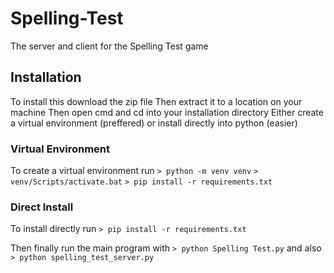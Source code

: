 # Spelling-Test
 The server and client for the Spelling Test game

## Installation
 To install this download the zip file
 Then extract it to a location on your machine
 Then open cmd and cd into your installation directory
 Either create a virtual environment (preffered) or install directly into python (easier)
  ### Virtual Environment
   To create a virtual environment run
   ```> python -m venv venv```
   ```> venv/Scripts/activate.bat```
   ```> pip install -r requirements.txt```
   
  ### Direct Install
   To install directly run
   ```> pip install -r requirements.txt```
   
 Then finally run the main program with
 ```> python Spelling Test.py```
 and also
 ```> python spelling_test_server.py```
  
